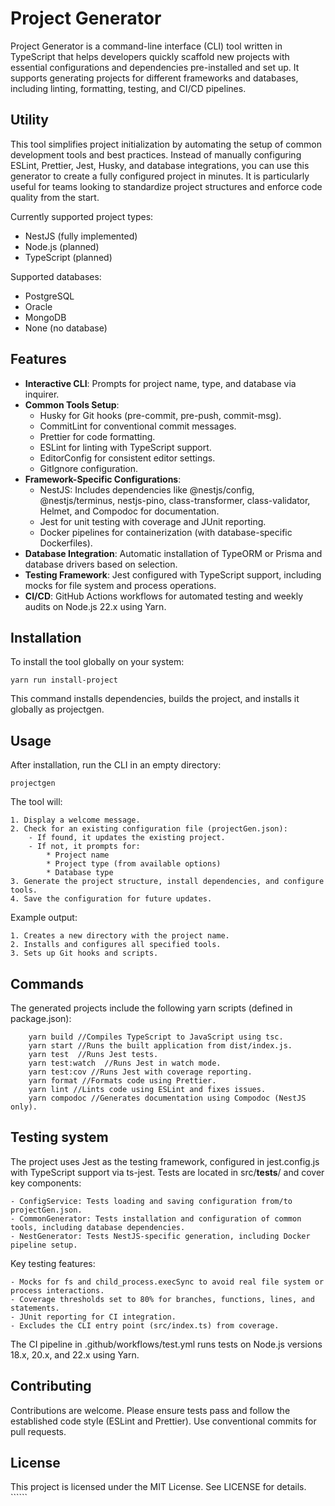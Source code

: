 # Project Generator

Project Generator is a command-line interface (CLI) tool written in TypeScript that helps developers quickly scaffold new projects with essential configurations and dependencies pre-installed and set up. It supports generating projects for different frameworks and databases, including linting, formatting, testing, and CI/CD pipelines.

## Utility

This tool simplifies project initialization by automating the setup of common development tools and best practices. Instead of manually configuring ESLint, Prettier, Jest, Husky, and database integrations, you can use this generator to create a fully configured project in minutes. It is particularly useful for teams looking to standardize project structures and enforce code quality from the start.

Currently supported project types:
- NestJS (fully implemented)
- Node.js (planned)
- TypeScript (planned)

Supported databases:
- PostgreSQL
- Oracle
- MongoDB
- None (no database)

## Features

- **Interactive CLI**: Prompts for project name, type, and database via inquirer.
- **Common Tools Setup**:
  - Husky for Git hooks (pre-commit, pre-push, commit-msg).
  - CommitLint for conventional commit messages.
  - Prettier for code formatting.
  - ESLint for linting with TypeScript support.
  - EditorConfig for consistent editor settings.
  - GitIgnore configuration.
- **Framework-Specific Configurations**:
  - NestJS: Includes dependencies like @nestjs/config, @nestjs/terminus, nestjs-pino, class-transformer, class-validator, Helmet, and Compodoc for documentation.
  - Jest for unit testing with coverage and JUnit reporting.
  - Docker pipelines for containerization (with database-specific Dockerfiles).
- **Database Integration**: Automatic installation of TypeORM or Prisma and database drivers based on selection.
- **Testing Framework**: Jest configured with TypeScript support, including mocks for file system and process operations.
- **CI/CD**: GitHub Actions workflows for automated testing and weekly audits on Node.js 22.x using Yarn.

## Installation

To install the tool globally on your system:

```shell
yarn run install-project
```

This command installs dependencies, builds the project, and installs it globally as projectgen.

## Usage

After installation, run the CLI in an empty directory:

```shell
projectgen
```

The tool will:

    1. Display a welcome message.
    2. Check for an existing configuration file (projectGen.json):
        - If found, it updates the existing project.
        - If not, it prompts for:
            * Project name
            * Project type (from available options)
            * Database type
    3. Generate the project structure, install dependencies, and configure tools.
    4. Save the configuration for future updates.

Example output:

    1. Creates a new directory with the project name.
    2. Installs and configures all specified tools.
    3. Sets up Git hooks and scripts.

## Commands
The generated projects include the following yarn scripts (defined in package.json):

```shell
    yarn build //Compiles TypeScript to JavaScript using tsc.
    yarn start //Runs the built application from dist/index.js.
    yarn test  //Runs Jest tests.
    yarn test:watch  //Runs Jest in watch mode.
    yarn test:cov //Runs Jest with coverage reporting.
    yarn format //Formats code using Prettier.
    yarn lint //Lints code using ESLint and fixes issues.
    yarn compodoc //Generates documentation using Compodoc (NestJS only).
```

## Testing system

The project uses Jest as the testing framework, configured in jest.config.js with TypeScript support via ts-jest. Tests are located in src/__tests__/ and cover key components:

    - ConfigService: Tests loading and saving configuration from/to projectGen.json.
    - CommonGenerator: Tests installation and configuration of common tools, including database dependencies.
    - NestGenerator: Tests NestJS-specific generation, including Docker pipeline setup.

Key testing features:

    - Mocks for fs and child_process.execSync to avoid real file system or process interactions.
    - Coverage thresholds set to 80% for branches, functions, lines, and statements.
    - JUnit reporting for CI integration.
    - Excludes the CLI entry point (src/index.ts) from coverage.

The CI pipeline in .github/workflows/test.yml runs tests on Node.js versions 18.x, 20.x, and 22.x using Yarn.

## Contributing
Contributions are welcome. Please ensure tests pass and follow the established code style (ESLint and Prettier). Use conventional commits for pull requests.

## License
This project is licensed under the MIT License. See LICENSE for details. ``````
